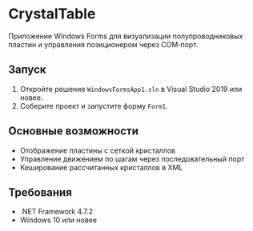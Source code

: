# CrystalTable

Приложение Windows Forms для визуализации полупроводниковых пластин и управления позиционером через COM‑порт.

## Запуск

1. Откройте решение `WindowsFormsApp1.sln` в Visual Studio 2019 или новее.
2. Соберите проект и запустите форму `Form1`.

## Основные возможности

- Отображение пластины с сеткой кристаллов
- Управление движением по шагам через последовательный порт
- Кеширование рассчитанных кристаллов в XML

## Требования

- .NET Framework 4.7.2
- Windows 10 или новее

